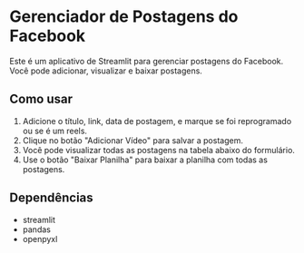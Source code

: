 # Gerenciador de Postagens do Facebook

Este é um aplicativo de Streamlit para gerenciar postagens do Facebook. Você pode adicionar, visualizar e baixar postagens.

## Como usar

1. Adicione o título, link, data de postagem, e marque se foi reprogramado ou se é um reels.
2. Clique no botão "Adicionar Vídeo" para salvar a postagem.
3. Você pode visualizar todas as postagens na tabela abaixo do formulário.
4. Use o botão "Baixar Planilha" para baixar a planilha com todas as postagens.

## Dependências

- streamlit
- pandas
- openpyxl